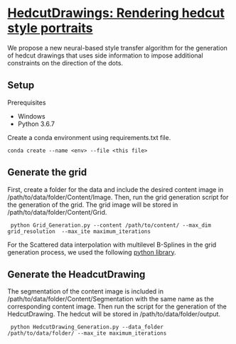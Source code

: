 # [HedcutDrawings: Rendering hedcut style portraits](https://doi.org/10.2312/sr.20221160)

We propose a new neural-based style transfer algorithm for the generation of hedcut drawings that uses side information to impose additional constraints on the direction of the dots.
 
## Setup
Prerequisites
- Windows
- Python 3.6.7

Create a conda environment using requirements.txt file.

 `conda create --name <env> --file <this file>`
 
## Generate the grid
First, create a folder for the data and include the desired content image in /path/to/data/folder/Content/Image. Then, run the grid generation script for the generation of the grid. The grid image will be stored in /path/to/data/folder/Content/Grid.

 ` python Grid_Generation.py --content /path/to/content/ --max_dim grid_resolution  --max_ite maximum_iterations`

For the Scattered data interpolation with multilevel B-Splines in the grid generation process, we used the following [python library](https://github.com/ddemidov/mba).


## Generate the HeadcutDrawing


The segmentation of the content image is included in /path/to/data/folder/Content/Segmentation with the same name as the corresponding content image. Then run the script for the generation of the HedcutDrawing. The hedcut will be stored in /path/to/data/folder/output.

 ` python HedcutDrawing_Generation.py --data_folder /path/to/data/folder/ --max_ite maximum_iterations`

